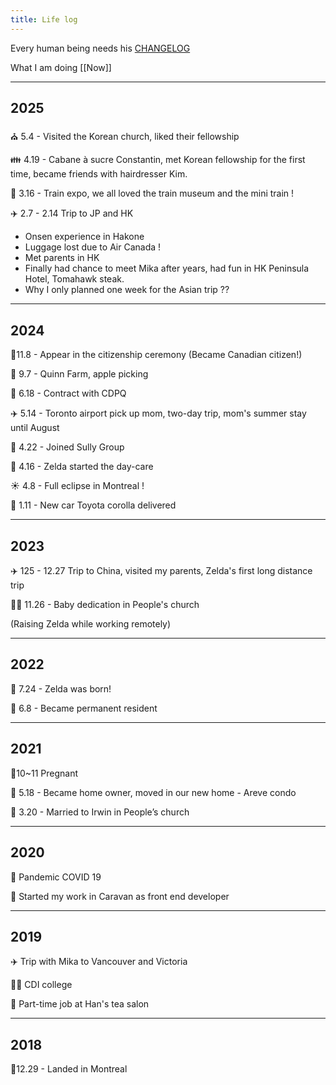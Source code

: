 ```yaml
---
title: Life log
---
```

Every human being needs his [CHANGELOG](https://keepachangelog.com/)

What I am doing [[Now]]

---
## 2025

⛪ 5.4 - Visited the Korean church, liked their fellowship

👪 4.19 - Cabane à sucre Constantin, met Korean fellowship for the first time, became friends with hairdresser Kim.

🚋 3.16 - Train expo, we all loved the train museum and the mini train !

✈️ 2.7 - 2.14 Trip to JP and HK
- Onsen experience in Hakone
- Luggage lost due to Air Canada !
- Met parents in HK 
- Finally had chance to meet Mika after years, had fun in HK Peninsula Hotel, Tomahawk steak.
- Why I only planned one week for the Asian trip ?? 

---
## 2024

🍁11.8 - Appear in the citizenship ceremony (Became Canadian citizen!)

🍎 9.7 - Quinn Farm, apple picking 

💼 6.18 - Contract with CDPQ

✈️ 5.14 - Toronto airport pick up mom, two-day trip, mom's summer stay until August

💼 4.22 - Joined Sully Group

🐥 4.16 - Zelda started the day-care

☀ 4.8 - Full eclipse in Montreal !

🚗 1.11 - New car Toyota corolla delivered

---
## 2023

✈️ 125 - 12.27 Trip to China, visited my parents, Zelda's first long distance trip

👼🏻 11.26 - Baby dedication in People's church

(Raising Zelda while working remotely)

---
## 2022

🤱 7.24 - Zelda was born!

🍁 6.8 - Became permanent resident

---
## 2021

🤰10~11 Pregnant

🏡 5.18 - Became home owner, moved in our new home - Areve condo

💑 3.20 - Married to Irwin in People’s church

---
## 2020

🧬 Pandemic COVID 19

💼 Started my work in Caravan as front end developer

---
## 2019

✈️ Trip with Mika to Vancouver and Victoria

👩‍🎓‍ CDI college

🍵 Part-time job at Han's tea salon

---
## 2018

🍁12.29 - Landed in Montreal


